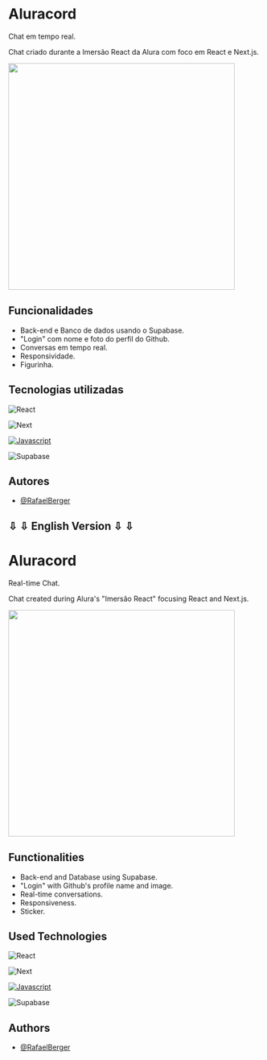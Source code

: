 # Aluracord

Chat em tempo real.

Chat criado durante a Imersão React da Alura com foco em React e Next.js.

<div align="left">
<img src="https://user-images.githubusercontent.com/84355579/153686500-902dd8d4-c127-4172-b4fe-08fee3f04c80.jpg" width="450px" />
</div>

## Funcionalidades

- Back-end e Banco de dados usando o Supabase.
- "Login" com nome e foto do perfil do Github.
- Conversas em tempo real.
- Responsividade.
- Figurinha.

## Tecnologias utilizadas

![React](https://img.shields.io/badge/React-0A66C2?style=for-the-badge&logo=react&logoColor=61DAFB)

![Next](https://img.shields.io/badge/Next.js-171717?style=for-the-badge&logo=Next.js&logoColor=white)

[![Javascript](https://camo.githubusercontent.com/aeddc848275a1ffce386dc81c04541654ca07b2c43bbb8ad251085c962672aea/68747470733a2f2f696d672e736869656c64732e696f2f62616467652f6a6176617363726970742d2532333332333333302e7376673f7374796c653d666f722d7468652d6261646765266c6f676f3d6a617661736372697074266c6f676f436f6c6f723d253233463744463145)]()

![Supabase](https://img.shields.io/badge/Supabase-ffffff?style=for-the-badge&logo=supabase)


## Autores

- [@RafaelBerger](https://www.github.com/RafaelBerger)


##  ⇩	⇩	 English Version  ⇩	⇩	


# Aluracord

Real-time Chat.

Chat created during Alura's "Imersão React" focusing React and Next.js.

<div align="left">
<img src="https://user-images.githubusercontent.com/84355579/153686500-902dd8d4-c127-4172-b4fe-08fee3f04c80.jpg" width="450px" />
</div>


## Functionalities

- Back-end and Database using Supabase.
- "Login" with Github's profile name and image.
- Real-time conversations.
- Responsiveness.
- Sticker.


## Used Technologies

![React](https://img.shields.io/badge/React-0A66C2?style=for-the-badge&logo=react&logoColor=61DAFB)

![Next](https://img.shields.io/badge/Next.js-171717?style=for-the-badge&logo=Next.js&logoColor=white)

[![Javascript](https://camo.githubusercontent.com/aeddc848275a1ffce386dc81c04541654ca07b2c43bbb8ad251085c962672aea/68747470733a2f2f696d672e736869656c64732e696f2f62616467652f6a6176617363726970742d2532333332333333302e7376673f7374796c653d666f722d7468652d6261646765266c6f676f3d6a617661736372697074266c6f676f436f6c6f723d253233463744463145)]()

![Supabase](https://img.shields.io/badge/Supabase-ffffff?style=for-the-badge&logo=supabase)


## Authors

- [@RafaelBerger](https://www.github.com/RafaelBerger)
